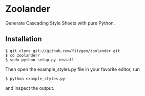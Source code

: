 Zoolander
=========

Generate Cascading Style Sheets with pure Python.

Installation
------------

    $ git clone git://github.com/fitzgen/zoolander.git
    $ cd zoolander/
    $ sudo python setup.py install

Then open the example_styles.py file in your favorite editor, run

    $ python example_styles.py

and inspect the output.